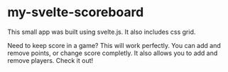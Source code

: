 # my-svelte-scoreboard
This small app was built using svelte.js. It also includes css grid.

Need to keep score in a game? This will work perfectly. You can add and remove points, or change score completly. It also allows you to add and remove players. Check it out!
